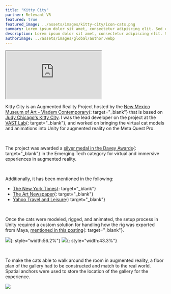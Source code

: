 ```yaml
---
title: "Kitty City"
partner: Relevant VR
featured: true
featured_image: ../assets/images/kitty-city/icon-cats.png
summary: Lorem ipsum dolor sit amet, consectetur adipiscing elit. Sed cursus, odio nec venenatis lacinia, lacus lectus varius nisi, in tristique mi purus ut libero.
description: Lorem ipsum dolor sit amet, consectetur adipiscing elit. Sed cursus, odio nec venenatis lacinia, lacus lectus varius nisi, in tristique mi purus ut libero. Vestibulum vel convallis felis. Ut finibus lorem vestibulum lobortis rhoncus.
authorimage: ../assets/images/global/author.webp
---
```


<iframe class="full aspect16-9" src="https://www.youtube.com/embed/nRpLaVBkLVs?autoplay=1&mute=1&loop=1&list=PLRNKKzTiLuHQl-WUGmUibhqL_UkyWO1yo" allowfullscreen></iframe>

Kitty City is an Augmented Reality Project hosted by the [New Mexico Museum of Art - Vladem Contemporary](https://www.nmartmuseum.org/vladem-contemporary/){: target="_blank"} that is based on [Judy Chicago's Kitty City](https://judychicago.com/gallery/kitty-city/kc-artwork-2/). I was the lead developer on the project at the [VAST Lab]({{site.url}}/vast-lab/){: target="_blank"}, and worked on bringing the virtual cat models and animations into Unity for augmented reality on the Meta Quest Pro.

<br>

The project was awarded a
[silver medal in the Davey Awards](https://daveyawards.com/winners-area/gallery/list/?search=relevantvr&event=1066&award=2){: target="_blank"}
in the Emerging Tech category for virtual and immersive experiences in augmented reality.

<br> 

Additionally, it has been mentioned in the following:
- [The New York Times](https://www.nytimes.com/2023/10/19/arts/design/santa-fe-museum-vladem.html?unlocked_article_code=HjHbO4vTy72VSdmlsK3wxISNixs8BZ9m7BL7utkNj-qrZg09UjhRVDoeopTix5X5JkEz2x_I1JGSEzimfOv64v-c88xQYki8FbzvwO_QoyG9cEzyw1m9jhZMqDmQmu5xNQ7cXbhxJCWnsQNfAIzSs1aSaH8zUYCgF6clqVOqoNSxu25pNvgFWsoYEhzI3b0ZUOQnTwVGg2wLQvy27nJYSMuIpzEPVy9hAQdxWmFfSsmsXdmrlMGJMNnOjCnORBZARjYxMMUT0Fu9NhdarRizpZwdFtrSjiOt0QJOoQhkesB_jHcGplnSbwlgalsIEqawsmQIT8MhrYqJdgAnNPeqMNVIu4w&smid=url-share){: target="_blank"}
- [The Art Newspaper](https://www.theartnewspaper.com/2023/08/28/new-mexico-museum-expansion-vladem-contemporary){: target="_blank"}
- [Yahoo Travel and Leisure](https://www.yahoo.com/lifestyle/one-santa-fes-most-exciting-163726145.html?guccounter=1){: target="_blank"}

<br>

Once the cats were modeled, rigged, and animated, the setup process in Unity required a custom solution for handling how the rig was exported from Maya, [mentioned in this posting]({{site.url}}/projects/maya-python-qt-tools/){: target="_blank"}.

![](kitty-city-cats.png){: style="width:56.2%"}
![](kitty-city-rigs.png){: style="width:43.3%"}

<br>

To make the cats able to walk around the room in augmented reality, a floor plan of the gallery had to be constructed and match to the real world. Spatial anchors were used to store the location of the gallery for the experience.

![](gallery-mapping.png)

<!--
Video of setting up the gallery to match the real world? And of the cats in high quality?

<i>The Academic Paper for Kitty City will be posted here once it has been accepted into a Journal</i>

<p style="text-align: center"><a href="{{page.url}}/KittyCityPaper.pdf" target="_blank">View or Download Resume PDF</a>.</p>

<object class="pdf-embed-short" data="{{page.url}}/KittyCityPaper.pdf" type="application/pdf">
    <a href="{{page.url}}/KittyCityPaper.pdf" target="_blank">
        <img style="width: 100%; max-width: 800px;" src="{{page.url}}/KittyCityPaper.png" alt="Resume PDF" />
    </a>
</object>
-->
